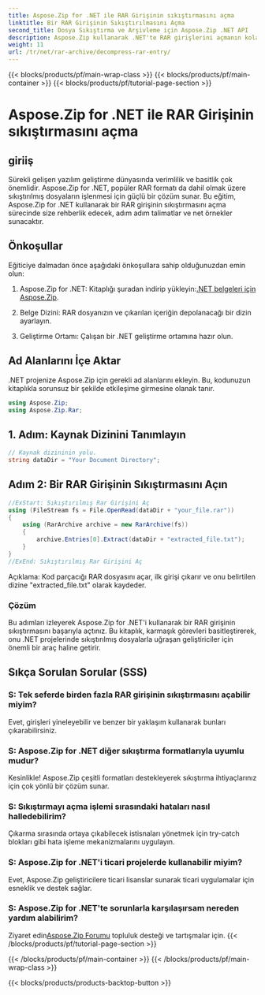```yaml
---
title: Aspose.Zip for .NET ile RAR Girişinin sıkıştırmasını açma
linktitle: Bir RAR Girişinin Sıkıştırılmasını Açma
second_title: Dosya Sıkıştırma ve Arşivleme için Aspose.Zip .NET API
description: Aspose.Zip kullanarak .NET'te RAR girişlerini açmanın kolaylığını keşfedin. Bu güçlü kitaplıkla sıkıştırılmış dosyaları zahmetsizce işleyin.
weight: 11
url: /tr/net/rar-archive/decompress-rar-entry/
---
```


{{< blocks/products/pf/main-wrap-class >}}
{{< blocks/products/pf/main-container >}}
{{< blocks/products/pf/tutorial-page-section >}}

# Aspose.Zip for .NET ile RAR Girişinin sıkıştırmasını açma


## giriiş

Sürekli gelişen yazılım geliştirme dünyasında verimlilik ve basitlik çok önemlidir. Aspose.Zip for .NET, popüler RAR formatı da dahil olmak üzere sıkıştırılmış dosyaların işlenmesi için güçlü bir çözüm sunar. Bu eğitim, Aspose.Zip for .NET kullanarak bir RAR girişinin sıkıştırmasını açma sürecinde size rehberlik edecek, adım adım talimatlar ve net örnekler sunacaktır.

## Önkoşullar

Eğiticiye dalmadan önce aşağıdaki önkoşullara sahip olduğunuzdan emin olun:

1.  Aspose.Zip for .NET: Kitaplığı şuradan indirip yükleyin:[.NET belgeleri için Aspose.Zip](https://reference.aspose.com/zip/net/).

2. Belge Dizini: RAR dosyanızın ve çıkarılan içeriğin depolanacağı bir dizin ayarlayın.

3. Geliştirme Ortamı: Çalışan bir .NET geliştirme ortamına hazır olun.

## Ad Alanlarını İçe Aktar

.NET projenize Aspose.Zip için gerekli ad alanlarını ekleyin. Bu, kodunuzun kitaplıkla sorunsuz bir şekilde etkileşime girmesine olanak tanır.

```csharp
using Aspose.Zip;
using Aspose.Zip.Rar;
```

## 1. Adım: Kaynak Dizinini Tanımlayın

```csharp
// Kaynak dizininin yolu.
string dataDir = "Your Document Directory";
```

## Adım 2: Bir RAR Girişinin Sıkıştırmasını Açın

```csharp
//ExStart: Sıkıştırılmış Rar Girişini Aç
using (FileStream fs = File.OpenRead(dataDir + "your_file.rar"))
{
    using (RarArchive archive = new RarArchive(fs))
    {
        archive.Entries[0].Extract(dataDir + "extracted_file.txt");
    }
}
//ExEnd: Sıkıştırılmış Rar Girişini Aç
```

Açıklama: Kod parçacığı RAR dosyasını açar, ilk girişi çıkarır ve onu belirtilen dizine "extracted_file.txt" olarak kaydeder.

### Çözüm

Bu adımları izleyerek Aspose.Zip for .NET'i kullanarak bir RAR girişinin sıkıştırmasını başarıyla açtınız. Bu kitaplık, karmaşık görevleri basitleştirerek, onu .NET projelerinde sıkıştırılmış dosyalarla uğraşan geliştiriciler için önemli bir araç haline getirir.

## Sıkça Sorulan Sorular (SSS)

### S: Tek seferde birden fazla RAR girişinin sıkıştırmasını açabilir miyim?
Evet, girişleri yineleyebilir ve benzer bir yaklaşım kullanarak bunları çıkarabilirsiniz.

### S: Aspose.Zip for .NET diğer sıkıştırma formatlarıyla uyumlu mudur?
Kesinlikle! Aspose.Zip çeşitli formatları destekleyerek sıkıştırma ihtiyaçlarınız için çok yönlü bir çözüm sunar.

### S: Sıkıştırmayı açma işlemi sırasındaki hataları nasıl halledebilirim?
Çıkarma sırasında ortaya çıkabilecek istisnaları yönetmek için try-catch blokları gibi hata işleme mekanizmalarını uygulayın.

### S: Aspose.Zip for .NET'i ticari projelerde kullanabilir miyim?
Evet, Aspose.Zip geliştiricilere ticari lisanslar sunarak ticari uygulamalar için esneklik ve destek sağlar.

### S: Aspose.Zip for .NET'te sorunlarla karşılaşırsam nereden yardım alabilirim?
 Ziyaret edin[Aspose.Zip Forumu](https://forum.aspose.com/c/zip/37) topluluk desteği ve tartışmalar için.
{{< /blocks/products/pf/tutorial-page-section >}}

{{< /blocks/products/pf/main-container >}}
{{< /blocks/products/pf/main-wrap-class >}}

{{< blocks/products/products-backtop-button >}}
